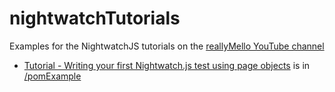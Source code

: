 # nightwatchTutorials

Examples for the NightwatchJS tutorials on the [reallyMello YouTube channel](https://www.youtube.com/c/reallyMello)

* [Tutorial - Writing your first Nightwatch.js test using page objects](https://youtu.be/6Ufg6pPNVTs) is in [/pomExample](https://github.com/reallymello/nightwatchTutorials/tree/master/pomExample)
